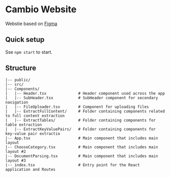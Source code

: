 # Cambio Website
Webstie based on [Figma](https://www.figma.com/design/ZEELu7pfjIC5qBCQJChrRy/Cambio?node-id=0-1&m=dev&t=I1lLTecdVwJ1eQm9-1)

## Quick setup

Sse `npm start` to start.

## Structure

    |-- public/
    |-- src/
    |-- Components/
    |   |-- Header.tsx              # Header component used across the app
    |   |-- SubHeader.tsx           # SubHeader component for secondary navigation
    |   |-- FileUploader.tsx        # Component for uploading files
    |   |-- ExtractFullContent/     # Folder containing components related to full content extraction
    |   |-- ExtractTables/          # Folder containing components for table extraction
    |   |-- ExtractKeyValuePairs/   # Folder containing components for key-value pair extractio
    |-- App.tsx                     # Main component that includes main layout
    |-- ChooseCategory.tsx          # Main component that includes main layout #2
    |-- DocumentParsing.tsx         # Main component that includes main layout #3
    |-- index.tsx                   # Entry point for the React application and Routes
